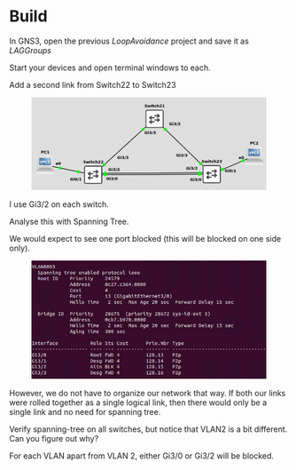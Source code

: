 # Build

In GNS3, open the previous _LoopAvoidance_ project and save it as _LAGGroups_

Start your devices and open terminal windows to each.

Add a second link from Switch22 to Switch23

<figure><img src="../.gitbook/assets/image (7).png" alt=""><figcaption></figcaption></figure>

I use Gi3/2 on each switch.

Analyse this with Spanning Tree.&#x20;

We would expect to see one port blocked (this will be blocked on one side only).&#x20;

<figure><img src="../.gitbook/assets/image (8).png" alt=""><figcaption></figcaption></figure>

However, we do not have to organize our network that way. If both our links were rolled together as a single logical link, then there would only be a single link and no need for spanning tree.

Verify spanning-tree on all switches, but notice that VLAN2 is a bit different. Can you figure out why?

For each VLAN apart from VLAN 2, either Gi3/0 or Gi3/2 will be blocked.&#x20;
